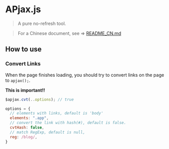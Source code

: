 # APjax.js

> A pure no-refresh tool.

> For a Chinese document, see => [README_CN.md](https://github.com/oCoke/apjax.js/blob/master/README_CN.md)

## How to use

### Convert Links

When the page finishes loading, you should try to convert links on the page to `apjax();`.

**This is important!!**

```js
$apjax.cvt(..options); // true

options = {
  // elements with links, default is 'body'
  elements: ".app",
  // convert the link with hash(#), default is false.
  cvtHash: false,
  // match RegExp, default is null,
  reg: /blog/,
}
```
